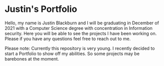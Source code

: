 # Justin's Portfolio

Hello, my name is Justin Blackburn and I will be graduating in December of 2021 with a Computer Science degree with concentration in Information security. Here you will be able to see the projects I have been working on. Please if you have any questions feel free to reach out to me.

Please note: Currently this repository is very young. I recently decided to start a Portfolio to show off my abilities. So some projects may be barebones at the moment.
